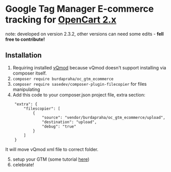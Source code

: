 # Google Tag Manager E-commerce tracking for [OpenCart 2.x](https://github.com/opencart/opencart)

note: developed on version 2.3.2, other versions can need some edits - **fell free to contribute!**

## Installation

1. Requiring installed [vQmod](https://github.com/vqmod/vqmod) because vQmod doesn't support installing via composer itself.
2. `composer require burdapraha/oc_gtm_ecommerce`
3. `composer require sasedev/composer-plugin-filecopier` for files manipulating
4. Add this code to your composer.json project file, extra section:

```
    "extra": {
        "filescopier": [
            {
                "source": "vendor/burdapraha/oc_gtm_ecommerce/upload",
                "destination": "upload",
                "debug": "true"
            }
        ]
    }    
```
    
It will move vQmod xml file to correct folder.

5. setup your GTM (some tutorial [here](https://www.optimizesmart.com/implementing-e-commerce-tracking-google-tag-manager/))
6. celebrate!